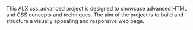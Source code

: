 This ALX css_advanced project is designed to showcase advanced HTML and CSS concepts and techniques. The aim of the project is to build and structure a visually appealing and responsive web page. 
